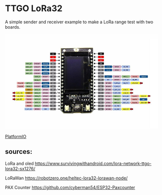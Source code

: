 # TTGO LoRa32

A simple sender and receiver example to make a LoRa range test with two boards.

<p align="center">
<img src="/pinout.jpg" width="800">
</p>



[PlatformIO](https://platformio.org/)

## sources:

LoRa and oled
https://www.survivingwithandroid.com/lora-network-ttgo-lora32-sx1276/

LoRaWan
https://robotzero.one/heltec-lora32-lorawan-node/

PAX Counter
https://github.com/cyberman54/ESP32-Paxcounter

